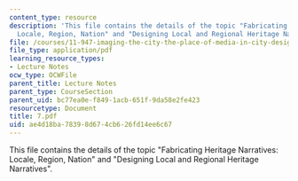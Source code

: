 ```yaml
---
content_type: resource
description: 'This file contains the details of the topic "Fabricating Heritage Narratives:
  Locale, Region, Nation" and "Designing Local and Regional Heritage Narratives".'
file: /courses/11-947-imaging-the-city-the-place-of-media-in-city-design-and-development-fall-1998/ae4d18ba78398d674cb626fd14ee6c67_7.pdf
file_type: application/pdf
learning_resource_types:
- Lecture Notes
ocw_type: OCWFile
parent_title: Lecture Notes
parent_type: CourseSection
parent_uid: bc77ea0e-f849-1acb-651f-9da58e2fe423
resourcetype: Document
title: 7.pdf
uid: ae4d18ba-7839-8d67-4cb6-26fd14ee6c67
---
```

This file contains the details of the topic "Fabricating Heritage Narratives: Locale, Region, Nation" and "Designing Local and Regional Heritage Narratives".

